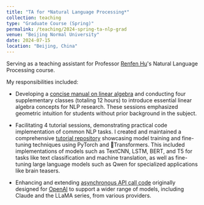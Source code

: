 ```yaml
---
title: "TA for *Natural Language Processing*"
collection: teaching
type: "Graduate Course (Spring)"
permalink: /teaching/2024-spring-ta-nlp-grad
venue: "Beijing Normal University"
date: 2024-07-15
location: "Beijing, China"
---
```


Serving as a teaching assistant for Professor [Renfen Hu](http://irishu.cn/)'s Natural Language Processing course.

My responsibilities included:

- Developing a [concise manual on linear algebra](https://github.com/YpLarryWang/ML-NOTES-2023/blob/main/elegantbook-cn.pdf) and conducting four supplementary classes (totaling 12 hours) to introduce essential linear algebra concepts for NLP research. These sessions emphasized geometric intuition for students without prior background in the subject.

- Facilitating 4 tutorial sessions, demonstrating practical code implementation of common NLP tasks. I created and maintained a comprehensive [tutorial repository](https://github.com/YpLarryWang/nlp-tasks-examples-icip) showcasing model training and fine-tuning techniques using PyTorch and 🤗Transformers. This included implementations of models such as TextCNN, LSTM, BERT, and T5 for tasks like text classification and machine translation, as well as fine-tuning large language models such as Qwen for specialized applications like brain teasers.

- Enhancing and extending [asynchronous API call code](https://github.com/YpLarryWang/nlp-tasks-examples-icip/tree/main/llm-api) originally designed for [OpenAI](https://github.com/openai/openai-cookbook/blob/main/examples/api_request_parallel_processor.py) to support a wider range of models, including Claude and the LLaMA series, from various providers.